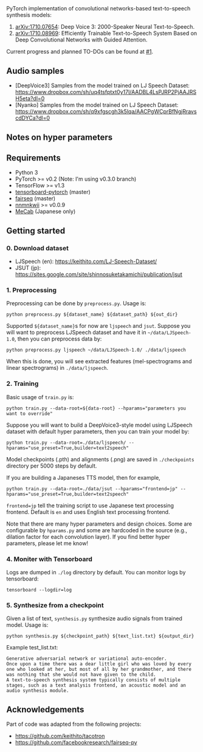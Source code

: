 ##
PyTorch implementation of convolutional networks-based text-to-speech synthesis models:

1. [arXiv:1710.07654](https://arxiv.org/abs/1710.07654): Deep Voice 3: 2000-Speaker Neural Text-to-Speech.
2. [arXiv:1710.08969](https://arxiv.org/abs/1710.08969): Efficiently Trainable Text-to-Speech System Based on Deep Convolutional Networks with Guided Attention.

Current progress and planned TO-DOs can be found at [#1](https://github.com/r9y9/deepvoice3_pytorch/issues/1).


## Audio samples

- [DeepVoice3] Samples from the model trained on LJ Speech Dataset: https://www.dropbox.com/sh/uq4tsfptxt0y17l/AADBL4LsPJRP2PjAAJRSH5eta?dl=0
- [Nyanko] Samples from the model trained on LJ Speech Dataset: https://www.dropbox.com/sh/q9xfgscgh3k5lqa/AACPgWCprBfNgjRravscdDYCa?dl=0

## Notes on hyper parameters



## Requirements

- Python 3
- PyTorch >= v0.2 (Note: I'm using v0.3.0 branch)
- TensorFlow >= v1.3
- [tensorboard-pytorch](https://github.com/lanpa/tensorboard-pytorch) (master)
- [fairseq](https://github.com/facebookresearch/fairseq-py) (master)
- [nnmnkwii](https://github.com/r9y9/nnmnkwii) >= v0.0.9
- [MeCab](http://taku910.github.io/mecab/) (Japanese only)


## Getting started

### 0. Download dataset

- LJSpeech (en): https://keithito.com/LJ-Speech-Dataset/
- JSUT (jp): https://sites.google.com/site/shinnosuketakamichi/publication/jsut

### 1. Preprocessing

Preprocessing can be done by `preprocess.py`. Usage is:

```
python preprocess.py ${dataset_name} ${dataset_path} ${out_dir}
```

Supported `${dataset_name}`s for now are `ljspeech` and `jsut`. Suppose you will want to preprocess LJSpeech dataset and have it in `~/data/LJSpeech-1.0`, then you can preprocess data by:

```
python preprocess.py ljspeech ~/data/LJSpeech-1.0/ ./data/ljspeech
```

When this is done, you will see extracted features (mel-spectrograms and linear spectrograms) in `./data/ljspeech`.

### 2. Training

Basic usage of `train.py` is:

```
python train.py --data-root=${data-root} --hparams="parameters you want to override"
```

Suppose you will want to build a DeepVoice3-style model using LJSpeech dataset with default hyper parameters, then you can train your model by:

```
python train.py --data-root=./data/ljspeech/ --hparams="use_preset=True,builder=text2speech"
```

Model checkpoints (.pth) and alignments (.png) are saved in `./checkpoints` directory per 5000 steps by default.

If you are building a Japaneses TTS model, then for example,

```
python train.py --data-root=./data/jsut --hparams="frontend=jp" --hparams="use_preset=True,builder=text2speech"
```

`frontend=jp` tell the training script to use Japanese text processing frontend. Default is `en` and uses English text processing frontend.

Note that there are many hyper parameters and design choices. Some are configurable by `hparams.py` and some are hardcoded in the source (e.g., dilation factor for each convolution layer). If you find better hyper parameters, please let me know!


### 4. Moniter with Tensorboard

Logs are dumped in `./log` directory by default. You can monitor logs by tensorboard:

```
tensorboard --logdir=log
```

### 5. Synthesize from a checkpoint

Given a list of text, `synthesis.py` synthesize audio signals from trained model. Usage is:

```
python synthesis.py ${checkpoint_path} ${text_list.txt} ${output_dir}
```

Example test_list.txt:

```
Generative adversarial network or variational auto-encoder.
Once upon a time there was a dear little girl who was loved by every one who looked at her, but most of all by her grandmother, and there was nothing that she would not have given to the child.
A text-to-speech synthesis system typically consists of multiple stages, such as a text analysis frontend, an acoustic model and an audio synthesis module.
```

## Acknowledgements

Part of code was adapted from the following projects:

- https://github.com/keithito/tacotron
- https://github.com/facebookresearch/fairseq-py
